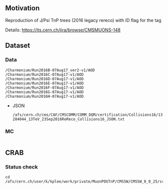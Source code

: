 ## Motivation

Reproduction of J/Psi TnP trees (2016 legacy rereco) with ID flag for the tag

Details: https://its.cern.ch/jira/browse/CMSMUONS-148



## Dataset

### Data

```
/Charmonium/Run2016B-07Aug17_ver2-v1/AOD
/Charmonium/Run2016C-07Aug17-v1/AOD
/Charmonium/Run2016D-07Aug17-v1/AOD
/Charmonium/Run2016E-07Aug17-v1/AOD
/Charmonium/Run2016F-07Aug17-v1/AOD
/Charmonium/Run2016G-07Aug17-v1/AOD
/Charmonium/Run2016H-07Aug17-v1/AOD
```

* JSON

  ```
  /afs/cern.ch/cms/CAF/CMSCOMM/COMM_DQM/certification/Collisions16/13TeV/ReReco/Final/Cert_271036-284044_13TeV_23Sep2016ReReco_Collisions16_JSON.txt
  ```



### MC

```

```





## CRAB

### Status check

```
cd /afs/cern.ch/user/k/kplee/work/private/MuonPOGTnP/CMSSW/CMSSW_8_0_25/src/MuonAnalysis/TagAndProbe/test/jpsi/CRAB/v01


```



